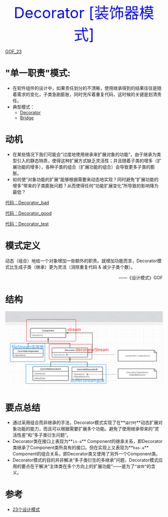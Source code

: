 <center><font size=10 color="blue"> Decorator [装饰器模式] </font></center>

[GOF_23](../DesignPatterns.md)

# "单一职责"模式:

* 在软件组件的设计中，如果责任划分的不清晰，使用继承得到的结果往往是随着需求的变化，子类急剧膨胀，同时充斥着重复代码，这时候的关键是划清责任。
* 典型模式：
  * [Decorator](./gof_23/Decorator.md)
  * [Bridge](./gof_23/Bridge.md)

# 动机

* 在某些情况下我们可能会“过度地使用继承来扩展对象的功能”，由于继承为类型引入的静态特质，使得这种扩展方式缺乏灵活性；并且随着子类的增多（扩展功能的增多），各种子类的组合（扩展功能的组合）会导致更多子类的膨胀。
* 如何使“对象功能的扩展”能够根据需要来动态地实现？同时避免“扩展功能的增多”带来的子类膨胀问题？从而使得任何“功能扩展变化”所导致的影响降为最低？

[代码：Decorator_bad ](../example/go/structural/Decorator/bad/decorator_bad.go)

[代码：Decorator_good ](../example/go/structural/Decorator/good/decorator_good.go)

[代码：Decorator_test ](../example/go/structural/Decorator/decorator_test.go)

# 模式定义

动态（组合）地给一个对象增加一些额外的职责。就增加功能而言，Decorator模式比生成子类（继承）更为灵活（消除重复代码 & 减少子类个数）。

<p align="right">——《设计模式》GOF</p>

# 结构

![Decorator](./images/Decorator/structure.png)

# 要点总结

* 通过采用组合而非继承的手法，Decorator模式实现了在**`运行时`**动态扩展对象功能的能力，而且可以根据需要扩展多个功能。避免了使用继承带来的“灵活性差”和“多子类衍生问题”。
* Decorator类在接口上表现为**`is-a`** Component的继承关系，即Decorator类继承了Component类所具有的接口。但在实现上又表现为**`has-a`** Component的组合关系，即Decorator类又使用了另外一个Component类。
* Decorator模式的目的并非解决“多子类衍生的多继承”问题，Decorator模式应用的要点在于解决“主体类在多个方向上的扩展功能”——是为了`“装饰”`的含义。

# 参考

* [23个设计模式](https://www.bilibili.com/video/BV1kW411P7KS?p=9&spm_id_from=pageDriver)


